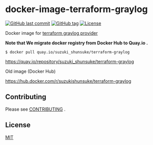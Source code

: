 # docker-image-terraform-graylog

[![GitHub last commit](https://img.shields.io/github/last-commit/suzuki-shunsuke/docker-image-terraform-graylog.svg)](https://github.com/suzuki-shunsuke/docker-image-terraform-graylog)
[![GitHub tag](https://img.shields.io/github/tag/suzuki-shunsuke/docker-image-terraform-graylog.svg)](https://github.com/suzuki-shunsuke/docker-image-terraform-graylog/releases)
[![License](http://img.shields.io/badge/license-mit-blue.svg?style=flat-square)](https://raw.githubusercontent.com/suzuki-shunsuke/docker-image-terraform-graylog/master/LICENSE)

Docker image for [terraform graylog provider](https://github.com/suzuki-shunsuke/go-graylog/tree/master/terraform)

**Note that We migrate docker registry from Docker Hub to Quay.io .**

```console
$ docker pull quay.io/suzuki_shunsuke/terraform-graylog
```

https://quay.io/repository/suzuki_shunsuke/terraform-graylog

Old image (Docker Hub)

https://hub.docker.com/r/suzukishunsuke/terraform-graylog

## Contributing

Please see [CONTRIBUTING](CONTRIBUTING.md) .

## License

[MIT](LICENSE)
